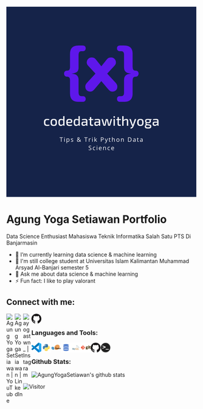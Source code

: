 
![gambar](https://github.com/AgungYogaSetiawan/portfolio/blob/main/codedatawithyoga.png)
# Agung Yoga Setiawan Portfolio

Data Science Enthusiast Mahasiswa Teknik Informatika Salah Satu PTS Di Banjarmasin

- 🌱 I’m currently learning data science & machine learning
- 🥅 I'm still college student at Universitas Islam Kalimantan Muhammad Arsyad Al-Banjari semester 5
- 💬 Ask me about data science & machine learning
- ⚡ Fun fact: I like to play valorant 


## Connect with me:

[<img align="left" alt="Agung Yoga Setiawan | YouTube" width="22px" src="https://cdn.jsdelivr.net/npm/simple-icons@v3/icons/youtube.svg" />](https://www.youtube.com/channel/UClTFB61ahqcBR1lHNFsQ00g)
[<img align="left" alt="Agung Yoga Setiawan | LinkedIn" width="22px" src="https://cdn.jsdelivr.net/npm/simple-icons@v3/icons/linkedin.svg" />](https://www.linkedin.com/in/agung-yoga-setiawan-973b07209/)
[<img align="left" alt="ayogastwn_ | Instagram" width="22px" src="https://cdn.jsdelivr.net/npm/simple-icons@v3/icons/instagram.svg" />](https://www.instagram.com/ayogastwn_)
[<img align="left" alt="GitHub" width="26px" src="https://raw.githubusercontent.com/github/explore/78df643247d429f6cc873026c0622819ad797942/topics/github/github.png" />](https://www.github.com/AgungYogaSetiawan)

<br />

### Languages and Tools:

<img align="left" alt="Visual Studio Code" width="26px" src="https://raw.githubusercontent.com/github/explore/80688e429a7d4ef2fca1e82350fe8e3517d3494d/topics/visual-studio-code/visual-studio-code.png" />
<img align="left" alt="Python" width="26px" src="https://raw.githubusercontent.com/github/explore/80688e429a7d4ef2fca1e82350fe8e3517d3494d/topics/python/python.png" />
<img align="left" alt="Scikit-learn" width="26px" src="https://raw.githubusercontent.com/github/explore/80688e429a7d4ef2fca1e82350fe8e3517d3494d/topics/scikit-learn/scikit-learn.png" />
<img align="left" alt="SQL" width="26px" src="https://raw.githubusercontent.com/github/explore/80688e429a7d4ef2fca1e82350fe8e3517d3494d/topics/sql/sql.png" />
<img align="left" alt="MySQL" width="26px" src="https://raw.githubusercontent.com/github/explore/80688e429a7d4ef2fca1e82350fe8e3517d3494d/topics/mysql/mysql.png" />
<img align="left" alt="Git" width="26px" src="https://raw.githubusercontent.com/github/explore/80688e429a7d4ef2fca1e82350fe8e3517d3494d/topics/git/git.png" />
<img align="left" alt="GitHub" width="26px" src="https://raw.githubusercontent.com/github/explore/78df643247d429f6cc873026c0622819ad797942/topics/github/github.png" />
<img align="left" alt="Terminal" width="26px" src="https://raw.githubusercontent.com/github/explore/80688e429a7d4ef2fca1e82350fe8e3517d3494d/topics/terminal/terminal.png" />

<br />

### Github Stats:
![AgungYogaSetiawan's github stats](https://github-readme-stats.vercel.app/api?username=AgungYogaSetiawan)


![Visitor](https://visitor-badges.glitch.me?username=AgungYogaSetiawan&repo=AgungYogaSetiawan&label=VISITOR&style=for-the-badge&color=%23457BFF&token=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)


<!--
**AgungYogaSetiawan/AgungYogaSetiawan** is a ✨ _special_ ✨ repository because its `README.md` (this file) appears on your GitHub profile.

- 🔭 I’m currently working on ...
- 🌱 I’m currently learning ...
- 👯 I’m looking to collaborate on ...
- 🤔 I’m looking for help with ...
- 💬 Ask me about ...
- 📫 How to reach me: ...
- 😄 Pronouns: ...
- ⚡ Fun fact: ...
-->
